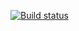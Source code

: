 
[![Build status](https://ci.appveyor.com/api/projects/status/3j1avc28swdt05us?svg=true)](https://ci.appveyor.com/project/EvgeniaRodi26715/ci/settings/badges)

